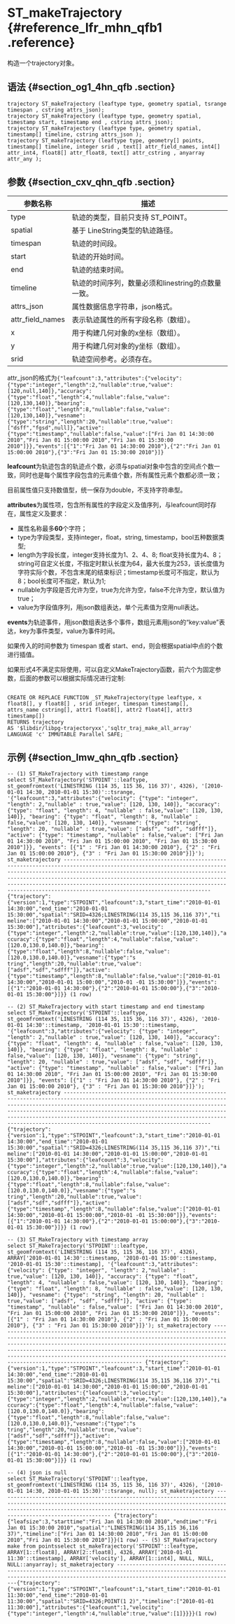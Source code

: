 # ST\_makeTrajectory {#reference_lfr_mhn_qfb1 .reference}

构造一个trajectory对象。

## 语法 {#section_og1_4hn_qfb .section}

```
trajectory ST_makeTrajectory (leaftype type, geometry spatial, tsrange timespan , cstring attrs_json);
trajectory ST_makeTrajectory (leaftype type, geometry spatial, timestamp start, timestamp end , cstring attrs_json);
trajectory ST_makeTrajectory (leaftype type, geometry spatial, timestamp[] timeline, cstring attrs_json );
trajectory ST_makeTrajectory (leaftype type, geometry[] points, timestamp[] timeline, integer srid , text[] attr_field_names, int4[] attr_int4, float8[] attr_float8, text[] attr_cstring , anyarray attr_any ); 
```

## 参数 {#section_cxv_qhn_qfb .section}

|参数名称|描述|
|----|--|
|type|轨迹的类型，目前只支持 ST\_POINT。|
|spatial|基于 LineString类型的轨迹路径。|
|timespan|轨迹的时间段。|
|start|轨迹的开始时间。|
|end|轨迹的结束时间。|
|timeline|轨迹的时间序列，数量必须和linestring的点数量一致。|
|attrs\_json|属性数据信息字符串，json格式。|
| attr\_field\_names|表示轨迹属性的所有字段名称（数组）。|
|x|用于构建几何对象的x坐标（数组）。|
|y|用于构建几何对象的y坐标（数组）。|
|srid|轨迹空间参考。必须存在。|

attr\_json的格式为`{"leafcount":3,"attributes":{"velocity":{"type":"integer","length":2,"nullable":true,"value":[120,null,140]},"accuracy":{"type":"float","length":4,"nullable":false,"value":[120,130,140]},"bearing":{"type":"float","length":8,"nullable":false,"value":[120,130,140]},"vesname":{"type":"string","length":20,"nullable":true,"value":["dsff","fgsd",null]},"active":{"type":"timestamp","nullable":false,"value":["Fri Jan 01 14:30:00 2010","Fri Jan 01 15:00:00 2010","Fri Jan 01 15:30:00 2010"]}},"events":[{"1":"Fri Jan 01 14:30:00 2010"},{"2":"Fri Jan 01 15:00:00 2010"},{"3":"Fri Jan 01 15:30:00 2010"}]}` 

**leafcount**为轨迹包含的轨迹点个数，必须与spatial对象中包含的空间点个数一致，同时也是每个属性字段包含的元素值个数，所有属性元素个数都必须一致；

目前属性值只支持数值型，统一保存为double，不支持字符串型。

**attributes**为属性项，包含所有属性的字段定义及值序列，与leafcount同时存在，属性定义及要求：

-   属性名称最多**60**个字符；
-   type为字段类型，支持integer，float，string, timestamp，bool五种数据类型;
-   length为字段长度，integer支持长度为1、2、4、8; float支持长度为4、8；string可自定义长度，不指定时默认长度为64，最大长度为253，该长度值为字符实际个数，不包含末尾的结束标识；timestamp长度可不指定，默认为8；bool长度可不指定，默认为1;
-   nullable为字段是否允许为空，true为允许为空，false不允许为空，默认值为true；
-   value为字段值序列，用json数组表达，单个元素值为空用null表达。

**events**为轨迹事件，用json数组表达多个事件，数组元素用json的“key:value”表达，key为事件类型，value为事件时间。

如果传入的时间参数为 timespan 或者 start、end，则会根据spatial中点的个数进行插值。

如果形式4不满足实际使用，可以自定义MakeTrajectory函数，前六个为固定参数，后面的参数可以根据实际情况进行定制:

```

CREATE OR REPLACE FUNCTION _ST_MakeTrajectory(type leaftype, x float8[], y float8[] , srid integer, timespan timestamp[],
attrs_name cstring[], attr1 float8[], attr2 float4[], attr3 timestamp[])
RETURNS trajectory
AS '$libdir/libpg-trajectoryxx','sqltr_traj_make_all_array'
LANGUAGE 'c' IMMUTABLE Parallel SAFE;
```

## 示例 {#section_lmw_qhn_qfb .section}

```
-- (1) ST_MakeTrajectory with timestamp range
select ST_MakeTrajectory('STPOINT'::leaftype, st_geomfromtext('LINESTRING (114 35, 115 36, 116 37)', 4326), '[2010-01-01 14:30, 2010-01-01 15:30)'::tsrange, '{"leafcount":3,"attributes":{"velocity": {"type": "integer", "length": 2,"nullable" : true,"value": [120, 130, 140]}, "accuracy": {"type": "float", "length": 4, "nullable" : false,"value": [120, 130, 140]}, "bearing": {"type": "float", "length": 8, "nullable" : false,"value": [120, 130, 140]}, "vesname": {"type": "string", "length": 20, "nullable" : true,"value": ["adsf", "sdf", "sdfff"]}, "active": {"type": "timestamp", "nullable" : false,"value": ["Fri Jan 01 14:30:00 2010", "Fri Jan 01 15:00:00 2010", "Fri Jan 01 15:30:00 2010"]}}, "events": [{"1" : "Fri Jan 01 14:30:00 2010"}, {"2" : "Fri Jan 01 15:00:00 2010"}, {"3" : "Fri Jan 01 15:30:00 2010"}]}'); st_maketrajectory ------------------------------------------------------------------------------------------------------------------------------------------------------------------------------------------------------------------------------------------------------------------------------------------------------------------------------------------------------------------------------------------------------------- {"trajectory":{"version":1,"type":"STPOINT","leafcount":3,"start_time":"2010-01-01 14:30:00","end_time":"2010-01-01 15:30:00","spatial":"SRID=4326;LINESTRING(114 35,115 36,116 37)","ti meline":["2010-01-01 14:30:00","2010-01-01 15:00:00","2010-01-01 15:30:00"],"attributes":{"leafcount":3,"velocity":{"type":"integer","length":2,"nullable":true,"value":[120,130,140]},"a ccuracy":{"type":"float","length":4,"nullable":false,"value":[120.0,130.0,140.0]},"bearing":{"type":"float","length":8,"nullable":false,"value":[120.0,130.0,140.0]},"vesname":{"type":"s tring","length":20,"nullable":true,"value":["adsf","sdf","sdfff"]},"active":{"type":"timestamp","length":8,"nullable":false,"value":["2010-01-01 14:30:00","2010-01-01 15:00:00","2010-01 -01 15:30:00"]}},"events":[{"1":"2010-01-01 14:30:00"},{"2":"2010-01-01 15:00:00"},{"3":"2010-01-01 15:30:00"}]}} (1 row) 

-- (2) ST_MakeTrajectory with start timestamp and end timestamp
select ST_MakeTrajectory('STPOINT'::leaftype, st_geomfromtext('LINESTRING (114 35, 115 36, 116 37)', 4326), '2010-01-01 14:30'::timestamp, '2010-01-01 15:30'::timestamp, '{"leafcount":3,"attributes":{"velocity": {"type": "integer", "length": 2,"nullable" : true,"value": [120, 130, 140]}, "accuracy": {"type": "float", "length": 4, "nullable" : false,"value": [120, 130, 140]}, "bearing": {"type": "float", "length": 8, "nullable" : false,"value": [120, 130, 140]}, "vesname": {"type": "string", "length": 20, "nullable" : true,"value": ["adsf", "sdf", "sdfff"]}, "active": {"type": "timestamp", "nullable" : false,"value": ["Fri Jan 01 14:30:00 2010", "Fri Jan 01 15:00:00 2010", "Fri Jan 01 15:30:00 2010"]}}, "events": [{"1" : "Fri Jan 01 14:30:00 2010"}, {"2" : "Fri Jan 01 15:00:00 2010"}, {"3" : "Fri Jan 01 15:30:00 2010"}]}'); st_maketrajectory ------------------------------------------------------------------------------------------------------------------------------------------------------------------------------------------------------------------------------------------------------------------------------------------------------------------------------------------------------------------------------------------------------------- {"trajectory":{"version":1,"type":"STPOINT","leafcount":3,"start_time":"2010-01-01 14:30:00","end_time":"2010-01-01 15:30:00","spatial":"SRID=4326;LINESTRING(114 35,115 36,116 37)","ti meline":["2010-01-01 14:30:00","2010-01-01 15:00:00","2010-01-01 15:30:00"],"attributes":{"leafcount":3,"velocity":{"type":"integer","length":2,"nullable":true,"value":[120,130,140]},"a ccuracy":{"type":"float","length":4,"nullable":false,"value":[120.0,130.0,140.0]},"bearing":{"type":"float","length":8,"nullable":false,"value":[120.0,130.0,140.0]},"vesname":{"type":"s tring","length":20,"nullable":true,"value":["adsf","sdf","sdfff"]},"active":{"type":"timestamp","length":8,"nullable":false,"value":["2010-01-01 14:30:00","2010-01-01 15:00:00","2010-01 -01 15:30:00"]}},"events":[{"1":"2010-01-01 14:30:00"},{"2":"2010-01-01 15:00:00"},{"3":"2010-01-01 15:30:00"}]}} (1 row) 

-- (3) ST_MakeTrajectory with timestamp array
select ST_MakeTrajectory('STPOINT'::leaftype, st_geomfromtext('LINESTRING (114 35, 115 36, 116 37)', 4326), ARRAY['2010-01-01 14:30'::timestamp, '2010-01-01 15:00'::timestamp, '2010-01-01 15:30'::timestamp], '{"leafcount":3,"attributes":{"velocity": {"type": "integer", "length": 2,"nullable" : true,"value": [120, 130, 140]}, "accuracy": {"type": "float", "length": 4, "nullable" : false,"value": [120, 130, 140]}, "bearing": {"type": "float", "length": 8, "nullable" : false,"value": [120, 130, 140]}, "vesname": {"type": "string", "length": 20, "nullable" : true,"value": ["adsf", "sdf", "sdfff"]}, "active": {"type": "timestamp", "nullable" : false,"value": ["Fri Jan 01 14:30:00 2010", "Fri Jan 01 15:00:00 2010", "Fri Jan 01 15:30:00 2010"]}}, "events": [{"1" : "Fri Jan 01 14:30:00 2010"}, {"2" : "Fri Jan 01 15:00:00 2010"}, {"3" : "Fri Jan 01 15:30:00 2010"}]}'); st_maketrajectory ------------------------------------------------------------------------------------------------------------------------------------------------------------------------------------------------------------------------------------------------------------------------------------------------------------------------------------------------------------------------------------------------------------- {"trajectory":{"version":1,"type":"STPOINT","leafcount":3,"start_time":"2010-01-01 14:30:00","end_time":"2010-01-01 15:30:00","spatial":"SRID=4326;LINESTRING(114 35,115 36,116 37)","ti meline":["2010-01-01 14:30:00","2010-01-01 15:00:00","2010-01-01 15:30:00"],"attributes":{"leafcount":3,"velocity":{"type":"integer","length":2,"nullable":true,"value":[120,130,140]},"a ccuracy":{"type":"float","length":4,"nullable":false,"value":[120.0,130.0,140.0]},"bearing":{"type":"float","length":8,"nullable":false,"value":[120.0,130.0,140.0]},"vesname":{"type":"s tring","length":20,"nullable":true,"value":["adsf","sdf","sdfff"]},"active":{"type":"timestamp","length":8,"nullable":false,"value":["2010-01-01 14:30:00","2010-01-01 15:00:00","2010-01 -01 15:30:00"]}},"events":[{"1":"2010-01-01 14:30:00"},{"2":"2010-01-01 15:00:00"},{"3":"2010-01-01 15:30:00"}]}} (1 row) 

-- (4) json is null
select ST_MakeTrajectory('STPOINT'::leaftype, st_geomfromtext('LINESTRING (114 35, 115 36, 116 37)', 4326), '[2010-01-01 14:30, 2010-01-01 15:30)'::tsrange, null); st_maketrajectory ------------------------------------------------------------------------------------------------------------------------------------------------------------------------------------------------------------------------------------------------------ {"trajectory":{"leafsize":3,"starttime":"Fri Jan 01 14:30:00 2010","endtime":"Fri Jan 01 15:30:00 2010","spatial":"LINESTRING(114 35,115 36,116 37)","timeline":["Fri Jan 01 14:30:00 2010","Fri Jan 01 15:00:00 2010","Fri Jan 01 15:30:00 2010"]}}(1 row) -- (5) ST_MakeTrajectory make from pointsselect st_makeTrajectory('STPOINT'::leaftype, ARRAY[1::float8], ARRAY[2::float8], 4326, ARRAY['2010-01-01 11:30'::timestamp], ARRAY['velocity'], ARRAY[1::int4], NULL, NULL, NULL::anyarray); st_maketrajectory ----------------------------------------------------------------------------------------------------------------------------------------------------------------------------------{"trajectory":{"version":1,"type":"STPOINT","leafcount":1,"start_time":"2010-01-01 11:30:00","end_time":"2010-01-01 11:30:00","spatial":"SRID=4326;POINT(1 2)","timeline":["2010-01-01 11:30:00"],"attributes":{"leafcount":1,"velocity":{"type":"integer","length":4,"nullable":true,"value":[1]}}}}(1 row)
```

